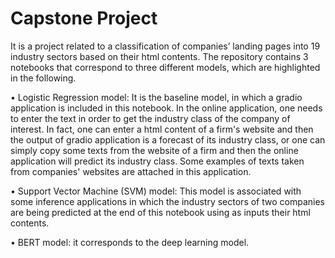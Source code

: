 # Capstone Project
It is a project related to a classification of companies’ landing pages into 19 industry sectors based on their html contents. The repository contains 3 notebooks that correspond to three different models, which are highlighted in the following.

• Logistic Regression model: It is the baseline model, in which a gradio application is included in this notebook. In the online application, one needs to enter the text in order to get the industry class of the company of interest. In fact, one can enter a html content of a firm's website and then the output of gradio application is a forecast of its industry class, or one can simply copy some texts from the website of a firm and then the online application will predict its industry class. Some examples of texts taken from companies' websites are attached in this application.

• Support Vector Machine (SVM) model: This model is associated with some inference applications in which the industry sectors of two companies are being predicted at the end of this notebook using as inputs their html contents.

• BERT model: it corresponds to the deep learning model.
